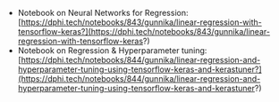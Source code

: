 * Notebook on Neural Networks for Regression: [https://dphi.tech/notebooks/843/gunnika/linear-regression-with-tensorflow-keras?](https://dphi.tech/notebooks/843/gunnika/linear-regression-with-tensorflow-keras?)
* Notebook on Regression & Hyperparameter tuning: [https://dphi.tech/notebooks/844/gunnika/linear-regression-and-hyperparameter-tuning-using-tensorflow-keras-and-kerastuner?](https://dphi.tech/notebooks/844/gunnika/linear-regression-and-hyperparameter-tuning-using-tensorflow-keras-and-kerastuner?)